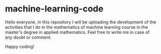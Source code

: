 # machine-learning-code
Hello everyone, in this repository I will be uploading the development of the activities that I do in the mathematics of machine learning course in the master's degree in applied mathematics. Feel free to write me in case of any doubt or comment.

Happy coding!
